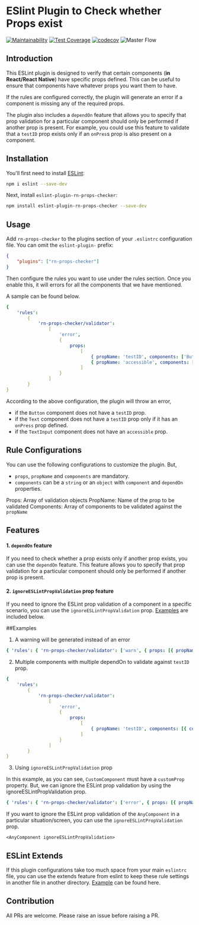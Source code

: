 # ESlint Plugin to Check whether Props exist

[![Maintainability](https://api.codeclimate.com/v1/badges/b3c97859f2e06cd3a6b0/maintainability)](https://codeclimate.com/github/samitha9125/eslint-plugin-props-validator/maintainability) [![Test Coverage](https://api.codeclimate.com/v1/badges/b3c97859f2e06cd3a6b0/test_coverage)](https://codeclimate.com/github/samitha9125/eslint-plugin-props-validator/test_coverage) [![codecov](https://codecov.io/gh/samitha9125/eslint-plugin-props-validator/branch/main/graph/badge.svg?token=PAB35G2RNG)](https://codecov.io/gh/samitha9125/eslint-plugin-props-validator) ![Master Flow](https://github.com/samitha9125/eslint-plugin-props-validator/actions/workflows/main.yml/badge.svg)
## Introduction

This ESLint plugin is designed to verify that certain components (**in React/React Native**) have specific props defined. This can be useful to ensure that components have whatever props you want them to have.

If the rules are configured correctly, the plugin will generate an error if a component is missing any of the required props.

The plugin also includes a `dependOn` feature that allows you to specify that prop validation for a particular component should only be performed if another prop is present. For example, you could use this feature to validate that a `testID` prop exists only if an `onPres`s prop is also present on a component.

## Installation

You'll first need to install [ESLint](https://eslint.org/):

```sh
npm i eslint --save-dev
```

Next, install `eslint-plugin-rn-props-checker`:

```sh
npm install eslint-plugin-rn-props-checker --save-dev
```

## Usage

Add `rn-props-checker` to the plugins section of your `.eslintrc` configuration file. You can omit the `eslint-plugin-` prefix:

```json
{
    "plugins": ["rn-props-checker"]
}
```

Then configure the rules you want to use under the rules section. Once you enable this, it will errors for all the components that we have mentioned.

A sample can be found below.

```yaml
{
    'rules':
        {
            'rn-props-checker/validator':
                [
                    'error',
                    {
                        props:
                            [
                                { propName: 'testID', components: ['Button', { component: 'Text', dependOn: 'onPress' }] },
                                { propName: 'accessible', components: ['TextInput'] }
                            ]
                    }
                ]
        }
}
```

According to the above configuration, the plugin will throw an error,

-   if the `Button` component does not have a `testID` prop.
-   if the `Text` component does not have a `testID` prop only if it has an `onPress` prop defined.
-   if the `TextInput` component does not have an `accessible` prop.

## Rule Configurations

You can use the following configurations to customize the plugin. But,

-   `props`, `propName` and `components` are mandatory.
-   `components` can be a `string` or an `object` with `component` and `dependOn` properties.

Props: Array of validation objects
PropName: Name of the prop to be validated
Components: Array of components to be validated against the `propName`

## Features

#### 1. `dependOn` feature
If you need to check whether a prop exists only if another prop exists, you can use the `dependOn` feature. This feature allows you to specify that prop validation for a particular component should only be performed if another prop is present.

#### 2. `ignoreESLintPropValidation` prop feature
If you need to ignore the ESLint prop validation of a component in a specific scenario, you can use the `ignoreESLintPropValidation` prop. [Examples](##Examples) are included below.



##Examples

1. A warning will be generated instead of an error

```yaml
{ 'rules': { 'rn-props-checker/validator': ['warn', { props: [{ propName: 'customProp', components: ['CustomComponent'] }] }] } }
```

2. Multiple components with multiple dependOn to validate against `testID` prop.

```yaml
{
    'rules':
        {
            'rn-props-checker/validator':
                [
                    'error',
                    {
                        props:
                            [
                                { propName: 'testID', components: [{ component: 'Button', dependOn: 'title' }, { component: 'Text', dependOn: 'onPress' }] }
                            ]
                    }
                ]
        }
}
```
3. Using `ignoreESLintPropValidation` prop

In this example, as you can see, `CustomComponent` must have a `customProp` property. But, we can ignore the ESLint prop validation by using the ignoreESLintPropValidation prop.

```yaml
{ 'rules': { 'rn-props-checker/validator': ['error', { props: [{ propName: 'anyProp', components: [ 'AnyComponent'] }] }] } }
```

If you want to ignore the ESLint prop validation of the `AnyComponent` in a particular situation/screen, you can use the `ignoreESLintPropValidation` prop.
```tsx
<AnyComponent ignoreESLintPropValidation>
```

## ESLint Extends
If this plugin configurations take too much space from your main `eslintrc` file, you can use the extends feature from eslint to keep these rule settings in another file in another directory. [Example](https://gist.github.com/randallreedjr/40282968b6f39dc3f423dd3cf1106455) can be found here.

## Contribution

All PRs are welcome. Please raise an issue before raising a PR.